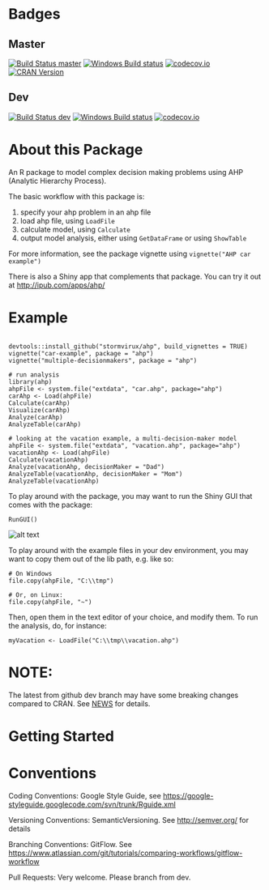 # Badges

## Master

[![Build Status master](https://travis-ci.org/gluc/ahp.svg?branch=master)](https://travis-ci.org/gluc/ahp)
[![Windows Build status]( https://ci.appveyor.com/api/projects/status/github/gluc/ahp?branch=master&svg=true)](https://ci.appveyor.com/project/gluc/ahp)
[![codecov.io](http://codecov.io/github/gluc/ahp/coverage.svg?branch=master)](http://codecov.io/github/gluc/ahp?branch=master)
[![CRAN Version](http://www.r-pkg.org/badges/version/ahp)](http://cran.rstudio.com/web/packages/ahp)

## Dev

[![Build Status dev](https://travis-ci.org/gluc/ahp.svg?branch=dev)](https://travis-ci.org/gluc/ahp)
[![Windows Build status]( https://ci.appveyor.com/api/projects/status/github/gluc/ahp?branch=dev&svg=true)](https://ci.appveyor.com/project/gluc/ahp)
[![codecov.io](http://codecov.io/github/gluc/ahp/coverage.svg?branch=dev)](http://codecov.io/github/gluc/ahp?branch=dev)

# About this Package

An R package to model complex decision making problems using AHP (Analytic Hierarchy Process).

The basic workflow with this package is:

1. specify your ahp problem in an ahp file
2. load ahp file, using `LoadFile`
3. calculate model, using `Calculate`
4. output model analysis, either using `GetDataFrame` or using `ShowTable`
 
For more information, see the package vignette using `vignette("AHP car example")`

There is also a Shiny app that complements that package. You can try it out at http://ipub.com/apps/ahp/

# Example

```{code = R} 

devtools::install_github("stormvirux/ahp", build_vignettes = TRUE)
vignette("car-example", package = "ahp")
vignette("multiple-decisionmakers", package = "ahp")

# run analysis
library(ahp)
ahpFile <- system.file("extdata", "car.ahp", package="ahp")
carAhp <- Load(ahpFile)
Calculate(carAhp)
Visualize(carAhp)
Analyze(carAhp)
AnalyzeTable(carAhp)

# looking at the vacation example, a multi-decision-maker model
ahpFile <- system.file("extdata", "vacation.ahp", package="ahp")
vacationAhp <- Load(ahpFile)
Calculate(vacationAhp)
Analyze(vacationAhp, decisionMaker = "Dad")
AnalyzeTable(vacationAhp, decisionMaker = "Mom")
AnalyzeTable(vacationAhp)
```

To play around with the package, you may want to run the Shiny GUI that comes with the package:

```
RunGUI()
```

![alt text](www/shiny.png)


To play around with the example files in your dev environment, you may want to copy them out of the lib path, e.g. like so:

```
# On Windows
file.copy(ahpFile, "C:\\tmp")

# Or, on Linux:
file.copy(ahpFile, "~")

```

Then, open them in the text editor of your choice, and modify them. To run the analysis, do, for instance:

```
myVacation <- LoadFile("C:\\tmp\\vacation.ahp")
```

# NOTE:
The latest from github dev branch may have some breaking changes compared to CRAN. See [NEWS](https://github.com/gluc/ahp/blob/dev/NEWS) for details.

# Getting Started

# Conventions

Coding Conventions: Google Style Guide, see https://google-styleguide.googlecode.com/svn/trunk/Rguide.xml

Versioning Conventions: SemanticVersioning. See http://semver.org/ for details

Branching Conventions: GitFlow. See https://www.atlassian.com/git/tutorials/comparing-workflows/gitflow-workflow

Pull Requests: Very welcome. Please branch from dev.
